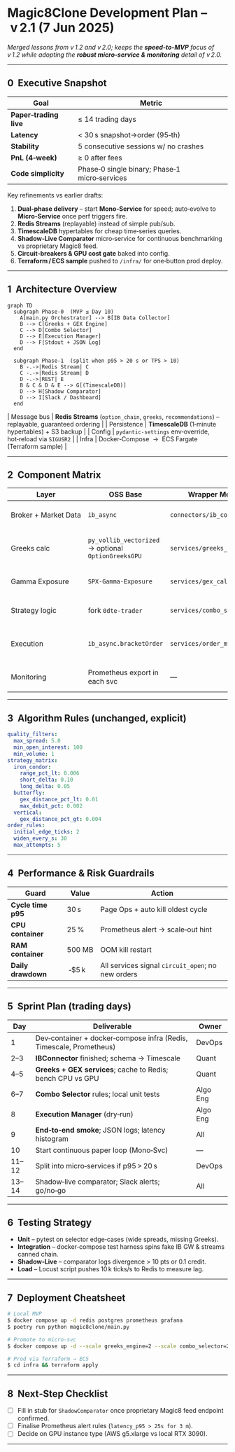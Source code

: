 # Magic8Clone Development Plan – v 2.1 (7 Jun 2025)

*Merged lessons from v 1.2 and v 2.0; keeps the **speed‑to‑MVP** focus of v 1.2 while adopting the **robust micro‑service & monitoring** detail of v 2.0.*

---

## 0  Executive Snapshot

| Goal                   | Metric                                        |
| ---------------------- | --------------------------------------------- |
| **Paper‑trading live** | ≤ 14 trading days                             |
| **Latency**            | < 30 s snapshot→order (95‑th)                 |
| **Stability**          | 5 consecutive sessions w/ no crashes          |
| **PnL (4‑week)**       | ≥ 0 after fees                                |
| **Code simplicity**    | Phase‑0 single binary; Phase‑1 micro‑services |

Key refinements vs earlier drafts:

1. **Dual‑phase delivery** – start **Mono‑Service** for speed; auto‑evolve to **Micro‑Service** once perf triggers fire.
2. **Redis Streams** (replayable) instead of simple pub/sub.
3. **TimescaleDB** hypertables for cheap time‑series queries.
4. **Shadow‑Live Comparator** micro‑service for continuous benchmarking vs proprietary Magic8 feed.
5. **Circuit‑breakers & GPU cost gate** baked into config.
6. **Terraform / ECS sample** pushed to `/infra/` for one‑button prod deploy.

---

## 1  Architecture Overview

```mermaid
graph TD
  subgraph Phase‑0  (MVP ≤ Day 10)
    A[main.py Orchestrator] --> B[IB Data Collector]
    B --> C[Greeks + GEX Engine]
    C --> D[Combo Selector]
    D --> E[Execution Manager]
    D --> F[Stdout + JSON Log]
  end

  subgraph Phase‑1  (split when p95 > 20 s or TPS > 10)
    B -.->|Redis Stream| C
    C -.->|Redis Stream| D
    D -.->|REST| E
    B & C & D & E --> G[(TimescaleDB)]
    D --> H[Shadow Comparator]
    D --> I[Slack / Dashboard]
  end
```

\| Message bus | **Redis Streams** (`option_chain`, `greeks`, `recommendations`) – replayable, guaranteed ordering |
\| Persistence | **TimescaleDB** (1‑minute hypertables) + S3 backup |
\| Config | `pydantic‑settings` env‑override, hot‑reload via `SIGUSR2` |
\| Infra | Docker‑Compose  →  ECS Fargate (Terraform sample) |

---

## 2  Component Matrix

| Layer                | OSS Base                                            | Wrapper Module               | Notes                                       |
| -------------------- | --------------------------------------------------- | ---------------------------- | ------------------------------------------- |
| Broker + Market Data | `ib_async`                                          | `connectors/ib_connector.py` | Async ctx‑mgr, reconnect, heartbeat         |
| Greeks calc          | `py_vollib_vectorized` → optional `OptionGreeksGPU` | `services/greeks_engine`     | GPU auto‑switch when spot <\$0.50/hr        |
| Gamma Exposure       | `SPX‑Gamma‑Exposure`                                | `services/gex_calculator`    | Intraday loader patched to use IB chain     |
| Strategy logic       | fork `0dte‑trader`                                  | `services/combo_selector`    | 10‑15Δ IC, ±0.2 % B‑fly, ±0.4 % Vert.       |
| Execution            | `ib_async.bracketOrder`                             | `services/order_manager`     | Limit→market widen algorithm (2 ticks/30 s) |
| Monitoring           | Prometheus export in each svc                       | —                            | Histograms on latency, queue lag            |

---

## 3  Algorithm Rules (unchanged, explicit)

```yaml
quality_filters:
  max_spread: 5.0
  min_open_interest: 100
  min_volume: 1
strategy_matrix:
  iron_condor:
    range_pct_lt: 0.006
    short_delta: 0.10
    long_delta: 0.05
  butterfly:
    gex_distance_pct_lt: 0.01
    max_debit_pct: 0.002
  vertical:
    gex_distance_pct_gt: 0.004
order_rules:
  initial_edge_ticks: 2
  widen_every_s: 30
  max_attempts: 5
```

---

## 4  Performance & Risk Guardrails

| Guard              | Value   | Action                                            |
| ------------------ | ------- | ------------------------------------------------- |
| **Cycle time p95** | 30 s    | Page Ops + auto kill oldest cycle                 |
| **CPU container**  | 25 %    | Prometheus alert → scale‑out hint                 |
| **RAM container**  | 500 MB  | OOM kill restart                                  |
| **Daily drawdown** |  ‑\$5 k | All services signal `circuit_open`; no new orders |

---

## 5  Sprint Plan (trading days)

| Day   | Deliverable                                                         | Owner    |
| ----- | ------------------------------------------------------------------- | -------- |
| 1     | Dev‑container + docker‑compose infra (Redis, Timescale, Prometheus) | DevOps   |
| 2–3   | **IBConnector** finished; schema → Timescale                        | Quant    |
| 4–5   | **Greeks + GEX services**; cache to Redis; bench CPU vs GPU         | Quant    |
| 6–7   | **Combo Selector** rules; local unit tests                          | Algo Eng |
| 8     | **Execution Manager** (dry‑run)                                     | Algo Eng |
| 9     | **End‑to‑end smoke**; JSON logs; latency histogram                  | All      |
| 10    | Start continuous paper loop (Mono‑Svc)                              | —        |
| 11–12 | Split into micro‑services if p95 > 20 s                             | DevOps   |
| 13–14 | Shadow‑live comparator; Slack alerts; go/no‑go                      | All      |

---

## 6  Testing Strategy

* **Unit** – pytest on selector edge‑cases (wide spreads, missing Greeks).
* **Integration** – docker‑compose test harness spins fake IB GW & streams canned chain.
* **Shadow‑Live** – comparator logs divergence > 10 pts or 0.1 credit.
* **Load** – Locust script pushes 10 k ticks/s to Redis to measure lag.

---

## 7  Deployment Cheatsheet

```bash
# Local MVP
$ docker compose up -d redis postgres prometheus grafana
$ poetry run python magic8clone/main.py

# Promote to micro‑svc
$ docker compose up -d --scale greeks_engine=2 --scale combo_selector=2

# Prod via Terraform → ECS
$ cd infra && terraform apply
```

---

## 8  Next‑Step Checklist

* [ ] Fill in stub for `ShadowComparator` once proprietary Magic8 feed endpoint confirmed.
* [ ] Finalise Prometheus alert rules (`latency_p95 > 25s for 3 m`).
* [ ] Decide on GPU instance type (AWS g5.xlarge vs local RTX 3090).

---
